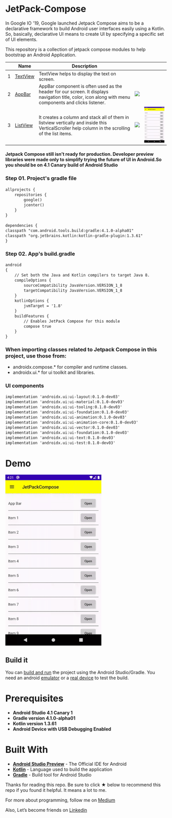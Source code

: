 # JetPack-Compose

In Google IO '19, Google launched Jetpack Compose aims to be a declarative framework to build Android user interfaces easily using a Kotlin. So, basically, declarative UI means to create UI by specifying a specific set of UI elements.

This repository is a collection of jetpack compose modules to help bootstrap an Android Application.

|   | Name  | Description  |   |   |
| ------------| ------------ | ------------ | ------------ | ------------ |
| 1  | [TextView](https://github.com/yash786agg/JetPack-Compose/blob/master/app/src/main/java/com/app/uiComponents/TextView.kt) | TextView helps to display the text on screen.  |   |   |
| 2  | [AppBar](https://github.com/yash786agg/JetPack-Compose/blob/master/app/src/main/java/com/app/uiComponents/AppBar.kt) | AppBar component is often used as the header for our screen. It displays navigation title, color, icon along with menu components and clicks listener.  | ![](https://imgur.com/WGptKNg.png)  |   |
| 3  | [ListView](https://github.com/yash786agg/JetPack-Compose/blob/master/app/src/main/java/com/app/uiComponents/ListView.kt)  | It creates a column and stack all of them in listview vertically and inside this VerticalScroller help column in the scrolling of the list items. | ![](https://imgur.com/QuzUB6i.png)  | ![](demo_files/listview_demo.gif)  |

#### Jetpack Compose still isn’t ready for production. Developer preview libraries were made only to simplify trying the future of UI in Android.So you should be on 4.1 Canary build of Android Studio

### Step 01. Project's gradle file

    allprojects {
        repositories {
            google()
            jcenter()
        }
    }
    
    dependencies {
    classpath "com.android.tools.build:gradle:4.1.0-alpha01"
    classpath "org.jetbrains.kotlin:kotlin-gradle-plugin:1.3.61"
    }
    
### Step 02. App's build.gradle

    android 
    {
        // Set both the Java and Kotlin compilers to target Java 8.
        compileOptions {
            sourceCompatibility JavaVersion.VERSION_1_8
            targetCompatibility JavaVersion.VERSION_1_8
        }
        kotlinOptions {
            jvmTarget = '1.8'
        }
        buildFeatures {
            // Enables JetPack Compose for this module
            compose true
        }
    }
    
### When importing classes related to Jetpack Compose in this project, use those from:

* androidx.compose.* for compiler and runtime classes.
* androidx.ui.* for ui toolkit and libraries.
   
 ### UI components
 
    implementation 'androidx.ui:ui-layout:0.1.0-dev03'
    implementation 'androidx.ui:ui-material:0.1.0-dev03'
    implementation 'androidx.ui:ui-tooling:0.1.0-dev03'
    implementation 'androidx.ui:ui-foundation:0.1.0-dev03'
    implementation 'androidx.ui:ui-animation:0.1.0-dev03'
    implementation 'androidx.ui:ui-animation-core:0.1.0-dev03'
    implementation 'androidx.ui:ui-vector:0.1.0-dev03'
    implementation 'androidx.ui:ui-foundation:0.1.0-dev03'
    implementation 'androidx.ui:ui-text:0.1.0-dev03'
    implementation 'androidx.ui:ui-test:0.1.0-dev03'
    
# Demo
![JetPack-Compose](demo_files/listview_demo.gif)

## Build it

You can [build and run](https://developer.android.com/studio/run) the project using the Android
Studio/Gradle. You need an android [emulator](https://developer.android.com/studio/run/emulator)
or a [real device](https://developer.android.com/studio/run/device) to test the build.


# Prerequisites
* __Android Studio 4.1 Canary 1__
* __Gradle version 4.1.0-alpha01__
* __Kotlin version 1.3.61__
* __Android Device with USB Debugging Enabled__

# Built With

* __[Android Studio Preview](https://developer.android.com/studio/preview)__ - The Official IDE for Android
* __[Kotlin](https://developer.android.com/kotlin)__ - Language used to build the application
* __[Gradle](https://gradle.org)__ - Build tool for Android Studio

Thanks for reading this repo. Be sure to click ★ below to recommend this repo if you found it helpful. It means a lot to me.

For more about programming, follow me on [Medium](https://medium.com/@yash786agg)

Also, Let’s become friends on [Linkedin](http://bit.ly/24t4EVI)    
 
